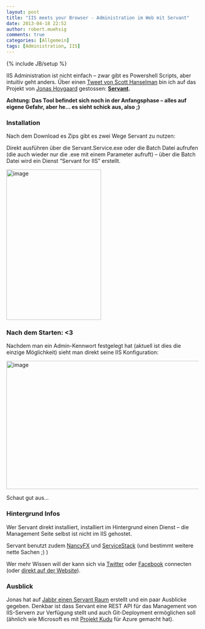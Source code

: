```yaml
---
layout: post
title: "IIS meets your Browser - Administration im Web mit Servant"
date: 2013-04-18 22:52
author: robert.muehsig
comments: true
categories: [Allgemein]
tags: [Administration, IIS]
---
```

{% include JB/setup %}
<p>IIS Administration ist nicht einfach – zwar gibt es Powershell Scripts, aber intuitiv geht anders. Über einen <a href="https://twitter.com/shanselman/status/324976476040613890">Tweet von Scott Hanselman</a> bin ich auf das Projekt von <a href="https://twitter.com/jhovgaard">Jonas Hovgaard</a> gestossen: <a href="http://servant.io/"><strong>Servant</strong></a><strong>.</strong></p> <p><strong>Achtung: Das Tool befindet sich noch in der Anfangsphase – alles auf eigene Gefahr, aber he… es sieht schick aus, also ;)</strong></p> <h3>Installation</h3> <p>Nach dem Download es Zips gibt es zwei Wege Servant zu nutzen:</p> <p>Direkt ausführen über die Servant.Service.exe oder die Batch Datei aufrufen (die auch wieder nur die .exe mit einem Parameter aufruft) – über die Batch Datei wird ein Dienst “Servant for IIS” erstellt.</p> <p><a href="{{BASE_PATH}}/assets/wp-images/image1823.png"><img title="image" style="border-top: 0px; border-right: 0px; border-bottom: 0px; border-left: 0px; display: inline" border="0" alt="image" src="{{BASE_PATH}}/assets/wp-images/image_thumb976.png" width="248" height="393"></a> </p> <h3>Nach dem Starten: &lt;3</h3> <p>Nachdem man ein Admin-Kennwort festgelegt hat (aktuell ist dies die einzige Möglichkeit) sieht man direkt seine IIS Konfiguration:</p> <p><a href="{{BASE_PATH}}/assets/wp-images/image1824.png"><img title="image" style="border-top: 0px; border-right: 0px; border-bottom: 0px; border-left: 0px; display: inline" border="0" alt="image" src="{{BASE_PATH}}/assets/wp-images/image_thumb977.png" width="652" height="335"></a> </p> <p>Schaut gut aus…</p> <h3></h3> <h3>Hintergrund Infos</h3> <p>Wer Servant direkt installiert, installiert im Hintergrund einen Dienst – die Management Seite selbst ist nicht im IIS gehostet. </p> <p>Servant benutzt zudem <a href="http://nancyfx.org/">NancyFX</a> und <a href="http://www.servicestack.net/">ServiceStack</a> (und bestimmt weitere nette Sachen ;) )</p> <p>Wer mehr Wissen will der kann sich via <a href="https://twitter.com/servantforiis">Twitter</a> oder <a href="https://www.facebook.com/servantforiis">Facebook</a> connecten (oder <a href="http://servant.io/">direkt auf der Website</a>).</p> <h3>Ausblick</h3> <p>Jonas hat auf <a href="https://jabbr.net/#/rooms/servant">Jabbr einen Servant Raum</a> erstellt und ein paar Ausblicke gegeben. Denkbar ist dass Servant eine REST API für das Management von IIS-Servern zur Verfügung stellt und auch Git-Deployment ermöglichen soll (ähnlich wie Microsoft es mit <a href="https://github.com/projectkudu/kudu">Projekt Kudu</a> für Azure gemacht hat).</p>
